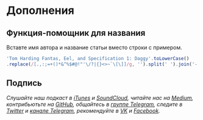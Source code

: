 # Дополнения

## Функция-помощник для названия

Вставте имя автора и название статьи вместо строки с примером.

```js
'Tom Harding Fantas, Eel, and Specification 1: Daggy'.toLowerCase()
.replace(/[.,:;=+()*&^%$#@!"'\/?|{}<>~`\[\]]/g, '').split(' ').join('-')
```

## Подпись

*Слушайте наш подкаст в [iTunes](https://itunes.apple.com/ru/podcast/девшахта/id1226773343) и [SoundCloud](https://soundcloud.com/devschacht), читайте нас на [Medium](https://medium.com/devschacht), контрибьютьте на [GitHub](https://github.com/devSchacht), общайтесь в [группе Telegram](https://t.me/devSchacht), следите в [Twitter](https://twitter.com/DevSchacht) и [канале Telegram](https://t.me/devSchachtChannel), рекомендуйте в [VK](https://vk.com/devschacht) и [Facebook](https://www.facebook.com/devSchacht).*
